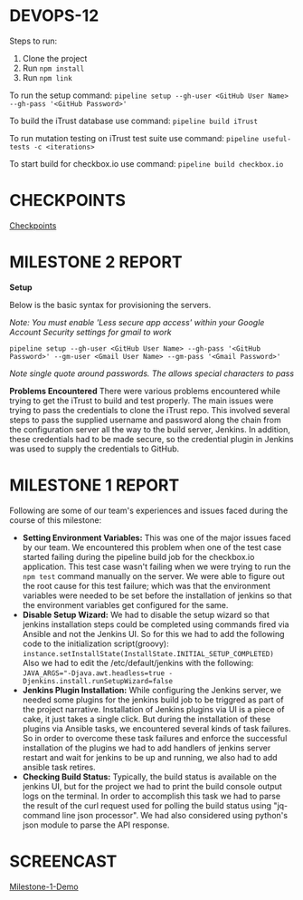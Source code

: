 # DEVOPS-12

Steps to run:

1. Clone the project
2. Run ```npm install```
3. Run ```npm link```

To run the setup command: ```pipeline setup --gh-user <GitHub User Name> --gh-pass '<GitHub Password>' ```

To build the iTrust database  use command: ```pipeline build iTrust```

To run mutation testing on iTrust test suite use command: ```pipeline useful-tests -c <iterations>```

To start build for checkbox.io use command: ```pipeline build checkbox.io```


# CHECKPOINTS

[Checkpoints](/CHECKPOINT.md)

# MILESTONE 2 REPORT

**Setup**

Below is the basic syntax for provisioning the servers.

*Note: You must enable 'Less secure app access' within your Google Account Security settings for gmail to work*

```pipeline setup --gh-user <GitHub User Name> --gh-pass '<GitHub Password>' --gm-user <Gmail User Name> --gm-pass '<Gmail Password>'```

*Note single quote around passwords. The allows special characters to pass*

**Problems Encountered**
There were various problems encountered while trying to get the iTrust to build and test properly. The main issues were trying to pass the credentials to clone the iTrust repo. This involved several steps to pass the supplied username and password along the chain from the configuration server all the way to the build server, Jenkins. In addition, these credentials had to be made secure, so the credential plugin in Jenkins was used to supply the credentials to GitHub.




# MILESTONE 1 REPORT

Following are some of our team's experiences and issues faced during the course of this milestone:

- **Setting Environment Variables:** This was one of the major issues faced by our team. We encountered this problem when one of the test case started failing during the pipeline build job for the checkbox.io application. This test case wasn't failing when we were trying to run the ```npm test``` command manually on the server. We were able to figure out the root cause for this test failure; which was that the environment variables were needed to be set before the installation of jenkins so that the environment variables get configured for the same.  
- **Disable Setup Wizard:** We had to disable the setup wizard so that jenkins installation steps could be completed using commands fired via Ansible and not the Jenkins UI. So for this we had to add the following code to the initialization script(groovy):<br>
```instance.setInstallState(InstallState.INITIAL_SETUP_COMPLETED)```
<br>Also we had to edit the /etc/default/jenkins with the following:<br>
```JAVA_ARGS="-Djava.awt.headless=true -Djenkins.install.runSetupWizard=false```
- **Jenkins Plugin Installation:** While configuring the Jenkins server, we needed some plugins for the jenkins build job to be triggred as part of the project narrative. Installation of Jenkins plugins via UI is a piece of cake, it just takes a single click. But during the installation of these plugins via Ansible tasks, we encountered several kinds of task failures. So in order to overcome these task failures and enforce the successful installation of the plugins we had to add handlers of jenkins server restart and wait for jenkins to be up and running, we also had to add ansible task retires.
- **Checking Build Status:** Typically, the build status is available on the jenkins UI, but for the project we had to print the build console output logs on the terminal. In order to accomplish this task we had to parse the result of the curl request used for polling the build status using "jq-command line json processor". We had also considered using python's json module to parse the API response.

# SCREENCAST

[Milestone-1-Demo](https://drive.google.com/open?id=191yoG7N7pT8X15-aBgCq6R6OBXGqNV65)
